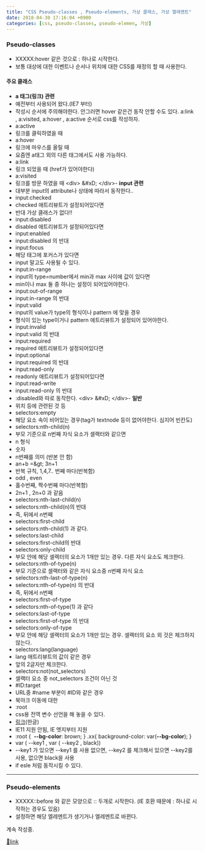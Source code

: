 ```yaml
---
title: "CSS Pseudo-classes , Pseudo-elements, 가상 클래스, 가상 엘레멘트"
date: 2018-04-30 17:16:04 +0900
categories: [css, pseudo-classes, pseudo-elemen, 가상]
---
```


### Pseudo-classes

- XXXXX:hover 같은 것으로 : 하나로 시작한다.
- 보통 대상에 대한 이벤트나 순서나 위치에 대한 CSS를 재정의 할 때 사용한다.

#### 주요 클래스

- **a 태그(링크) 관련**&#xD;
- 예전부터 사용되어 왔다.(IE7 부터)&#xD;
- 작성시 순서에 주의해야한다. 안그러면 hover 같은건 동작 안할 수도 있다.  &#xD;
a:link , a:visited, a:hover , a:active  &#xD;
순서로 css를 작성하자.  &#xD;
&#xD;
&#xD;
- a:active &#xD;
- 링크를 클릭하였을 때&#xD;
&#xD;
- a:hover&#xD;
- 링크에 마우스를 올릴 때&#xD;
- 요즘엔 a태그 외의 다른 태그에서도 사용 가능하다.&#xD;
&#xD;
- a:link&#xD;
- 링크 되었을 때 (href가 있어야한다)&#xD;
&#xD;
- a:visited&#xD;
- 링크를 방문 하였을 때&#xD;
&#xD;
&#xD;
&lt;div&gt;  &amp;#xD;
&lt;/div&gt;- **input 관련**&#xD;
- 대부분 input의 attribute나 상태에 따라서 동작한다..&#xD;
&#xD;
- input:checked&#xD;
- checked 애트리뷰트가 설정되어있다면&#xD;
- 반대 가상 클래스가 없다!!&#xD;
&#xD;
- input:disabled&#xD;
- disabled 애트리뷰트가 설정되어있다면&#xD;
&#xD;
- input:enabled&#xD;
- input:disabled 의 반대&#xD;
&#xD;
- input:focus&#xD;
- 해당 태그에 포커스가 있다면&#xD;
- input 말고도 사용될 수 있다.&#xD;
&#xD;
- input:in-range&#xD;
- input의 type=number에서 min과 max 사이에 값이 있다면&#xD;
- min이나 max 둘 중 하나는 설정이 되어있어야한다.&#xD;
&#xD;
- input:out-of-range&#xD;
- input:in-range 의 반대&#xD;
&#xD;
- input:valid&#xD;
- input의 value가 type의 형식이나 pattern 에 맞을 경우&#xD;
- 형식이 있는 type이거나 pattern 애트리뷰트가 설정되어 있어야한다.&#xD;
&#xD;
- input:invalid&#xD;
- input:valid 의 반대&#xD;
&#xD;
- input:required&#xD;
- required 애트리뷰트가 설정되어있다면&#xD;
&#xD;
- input:optional&#xD;
- input:required 의 반대&#xD;
&#xD;
- input:read-only&#xD;
- readonly 애트리뷰트가 설정되어있다면&#xD;
&#xD;
- input:read-write&#xD;
- input:read-only 의 반대&#xD;
- :disabled와 따로 동작한다.&#xD;
&#xD;
&#xD;
&lt;div&gt;  &amp;#xD;
&lt;/div&gt;- **일반**&#xD;
- 위치 등에 관련된 것 등&#xD;
- selectors:empty&#xD;
- 해당 요소 속이 비어있는 경우(tag가 textnode 등이 없어야한다. 심지어 빈칸도)&#xD;
&#xD;
- selectors:nth-child(n)&#xD;
- 부모 기준으로 n번째 자식 요소가 셀랙터와 같으면&#xD;
- n 형식&#xD;
- 숫자 &#xD;
- n번째를 의미 (반본 안 함)&#xD;
&#xD;
- an+b =&amp;gt; 3n+1&#xD;
- 반복 규칙, 1,4,7.. 번째 마다(반복함)&#xD;
&#xD;
- odd , even &#xD;
- 홀수번째, 짝수번째 마다(반복함)&#xD;
- 2n+1 , 2n+0 과 같음&#xD;
&#xD;
&#xD;
&#xD;
- selectors:nth-last-child(n)&#xD;
- selectors:nth-child(n)의 반대&#xD;
- 즉, 뒤에서 n번째&#xD;
&#xD;
- selectors:first-child&#xD;
- selectors:nth-child(1) 과 같다.&#xD;
&#xD;
- selectors:last-child&#xD;
- selectors:first-child의 반대&#xD;
&#xD;
- selectors:only-child&#xD;
- 부모 안에 해당 셀랙터의 요소가 1개만 있는 경우. 다른 자식 요소도 체크한다.&#xD;
&#xD;
- selectors:nth-of-type(n)&#xD;
- 부모 기준으로 셀랙터와 같은 자식 요소중 n번째 자식 요소&#xD;
&#xD;
- selectors:nth-last-of-type(n)&#xD;
- selectors:nth-of-type(n) 의 반대&#xD;
- 즉, 뒤에서 n번째&#xD;
&#xD;
- selectors:first-of-type&#xD;
- selectors:nth-of-type(1) 과 같다&#xD;
&#xD;
- selectors:last-of-type&#xD;
- selectors:first-of-type 의 반대&#xD;
&#xD;
- selectors:only-of-type&#xD;
- 부모 안에 해당 셀랙터의 요소가 1개만 있는 경우. 셀랙터의 요소 외 것은 체크하지 않는다.&#xD;
&#xD;
- selectors:lang(language)&#xD;
- lang 애트리뷰트의 값이 같은 경우&#xD;
- 앞의 2글자만 체크한다.&#xD;
&#xD;
- selectors:not(not_selectors)&#xD;
- 셀랙터 요소 중 not_selectors 조건이 아닌 것&#xD;
&#xD;
- #ID:target&#xD;
- URL중 #name 부분이 #ID와 같은 경우&#xD;
- 북마크 이동에 대한&#xD;
&#xD;
- :root&#xD;
- css용 전역 변수 선언을 해 놓을 수 있다.&#xD;
- [링크](https://developer.mozilla.org/ko/docs/Web/CSS/Using_CSS_variables "링크")(한글)&#xD;
- IE11 지원 안됨, IE 엣지부터 지원&#xD;
- :root {  **--bg-color**: brown; }  &#xD;
.xx{ background-color: var(**--bg-color**); }&#xD;
- var ( --key1 , var ( --key2 , black))&#xD;
- --key1 가 있으면 --key1 를 사용 없으면, --key2 를 체크해서 있으면 --key2를 사용, 없으면 black을 사용&#xD;
- if esle 처럼 동작시킬 수 있다.&#xD;
&#xD;
&#xD;
&#xD;
&#xD;
  
- - - - - -

  
### Pseudo-elements

- XXXXX::before 와 같은 모양으로 :: 두개로 시작한다. (IE 호환 때문에 : 하나로 시작하는 경우도 있음)
- 설정하면 해당 엘레멘트가 생기거나 엘레멘트로 바뀐다.

계속 작성중.


[🔗link](http://www.mins01.com/mh/tech/read/1156)
